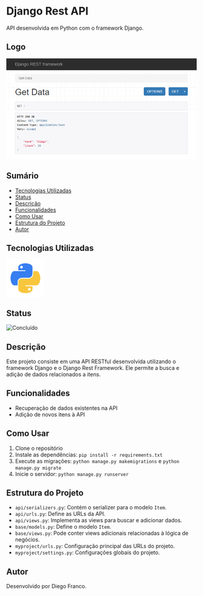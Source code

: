 # Django Rest API

API desenvolvida em Python com o framework Django. 

## Logo

<div align="center">
  <img src="img/logo.png" alt="Imagem do Projeto" width="900">
</div>

## Sumário

- [Tecnologias Utilizadas](#tecnologias-utilizadas)
- [Status](#status)
- [Descrição](#descrição)
- [Funcionalidades](#funcionalidades)
- [Como Usar](#como-usar)
- [Estrutura do Projeto](#estrutura-do-projeto)
- [Autor](#autor)

## Tecnologias Utilizadas

<div style="display: flex; flex-direction: row;">
  <div style="margin-right: 20px; display: flex; justify-content: flex-start;">
    <img src="img/python.png" alt="Logo Django" width="100"/>
  </div>
</div>

## Status

![Concluído](http://img.shields.io/static/v1?label=STATUS&message=CONCLUIDO&color=GREEN&style=for-the-badge)

## Descrição

Este projeto consiste em uma API RESTful desenvolvida utilizando o framework Django e o Django Rest Framework. Ele permite a busca e adição de dados relacionados a itens.

## Funcionalidades

- Recuperação de dados existentes na API
- Adição de novos itens à API

## Como Usar

1. Clone o repositório
2. Instale as dependências: `pip install -r requirements.txt`
3. Execute as migrações: `python manage.py makemigrations` e `python manage.py migrate`
4. Inicie o servidor: `python manage.py runserver`

## Estrutura do Projeto

- `api/serializers.py`: Contém o serializer para o modelo `Item`.
- `api/urls.py`: Define as URLs da API.
- `api/views.py`: Implementa as views para buscar e adicionar dados.
- `base/models.py`: Define o modelo `Item`.
- `base/views.py`: Pode conter views adicionais relacionadas à lógica de negócios.
- `myproject/urls.py`: Configuração principal das URLs do projeto.
- `myproject/settings.py`: Configurações globais do projeto.

## Autor

Desenvolvido por Diego Franco.
